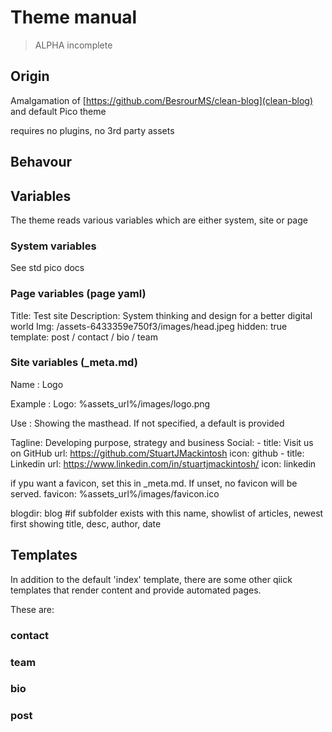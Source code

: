 
# Theme manual

> ALPHA incomplete


## Origin

Amalgamation of [https://github.com/BesrourMS/clean-blog](clean-blog) and default Pico theme

requires no plugins, no 3rd party assets


## Behavour



## Variables

The theme reads various variables which are either system, site or page

### System variables

See std pico docs

### Page variables  (page yaml)

Title: Test site
Description: System thinking and design for a better digital world
Img: /assets-6433359e750f3/images/head.jpeg
hidden: true
template: post / contact / bio / team

### Site variables (_meta.md)

Name
: Logo

Example
: Logo: %assets_url%/images/logo.png

Use
: Showing the masthead. If not specified, a default is provided

Tagline: Developing purpose, strategy and business
Social:
    - title: Visit us on GitHub
      url: https://github.com/StuartJMackintosh
      icon: github
    - title: Linkedin
      url: https://www.linkedin.com/in/stuartjmackintosh/
      icon: linkedin

if ypu want a favicon, set this in _meta.md. If unset, no favicon will be served.
favicon: %assets_url%/images/favicon.ico

blogdir: blog #if subfolder exists with this name, showlist of articles, newest first
showing title, desc, author, date

## Templates

In addition to the default 'index' template, there are some other qiick templates that render content and provide automated pages.

These are:

### contact

### team


### bio


### post





